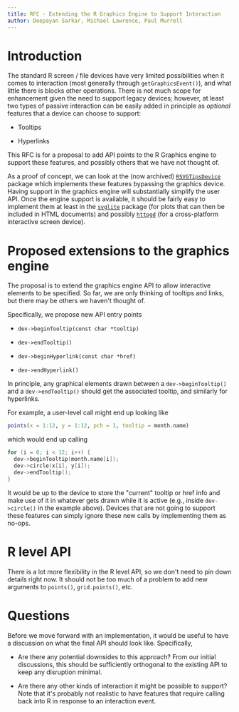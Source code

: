 ```yaml
---
title: RFC - Extending the R Graphics Engine to Support Interaction
author: Deepayan Sarkar, Michael Lawrence, Paul Murrell
---
```





# Introduction

The standard R screen / file devices have very limited possibilities
when it comes to interaction (most generally through
`getGraphicsEvent()`), and what little there is blocks other
operations. There is not much scope for enhancement given the need to
support legacy devices; however, at least two types of passive
interaction can be easily added in principle as _optional_ features
that a device can choose to support:

- Tooltips

- Hyperlinks

This RFC is for a proposal to add API points to the R Graphics engine
to support these features, and possibly others that we have not
thought of.

As a proof of concept, we can look at the (now archived)
[`RSVGTipsDevice`](https://cran.r-project.org/src/contrib/Archive/RSVGTipsDevice/)
package which implements these features bypassing the graphics
device. Having support in the graphics engine will substantially
simplify the user API. Once the engine support is available, it should
be fairly easy to implement them at least in the
[`svglite`](https://cran.r-project.org/package=svglite) package (for
plots that can then be included in HTML documents) and possibly
[`httpgd`](https://cran.r-project.org/package=httpgd) (for a
cross-platform interactive screen device).


# Proposed extensions to the graphics engine

The proposal is to extend the graphics engine API to allow interactive
elements to be specified. So far, we are only thinking of tooltips and
links, but there may be others we haven't thought of.

Specifically, we propose new API entry points

- `dev->beginTooltip(const char *tooltip)`

- `dev->endTooltip()`

- `dev->beginHyperlink(const char *href)`

- `dev->endHyperlink()`

In principle, any graphical elements drawn between a
`dev->beginTooltip()` and a `dev->endTooltip()` should get the
associated tooltip, and similarly for hyperlinks.

For example, a user-level call might end up looking like

```r
points(x = 1:12, y = 1:12, pch = 1, tooltip = month.name)
```

which would end up calling 

```c
for (i = 0; i < 12; i++) {
  dev->beginTooltip(month.name[i]);
  dev->circle(x[i], y[i]);
  dev->endTooltip();
}
```

It would be up to the device to store the "current" tooltip or href
info and make use of it in whatever gets drawn while it is active
(e.g., inside `dev->circle()` in the example above). Devices that are
not going to support these features can simply ignore these new calls
by implementing them as no-ops.


# R level API

There is a lot more flexibility in the R level API, so we don't need
to pin down details right now. It should not be too much of a problem
to add new arguments to `points()`, `grid.points()`, etc.

# Questions

Before we move forward with an implementation, it would be useful to
have a discussion on what the final API should look like. Specifically,

- Are there any potential downsides to this approach? From our initial
  discussions, this should be sufficiently orthogonal to the existing
  API to keep any disruption minimal.

- Are there any other kinds of interaction it might be possible to
  support? Note that it's probably not realistic to have features that
  require calling back into R in response to an interaction event.



